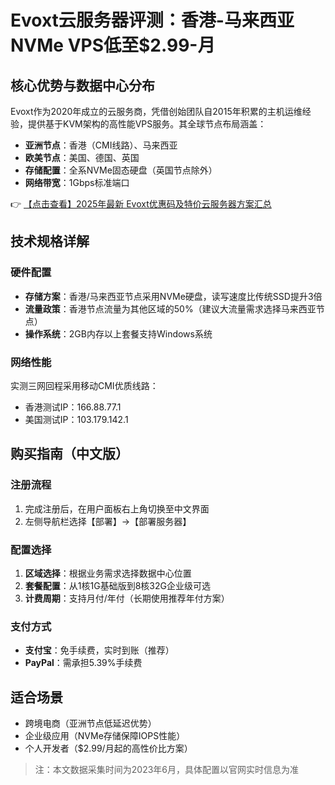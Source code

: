 # Evoxt云服务器评测：香港-马来西亚NVMe VPS低至$2.99-月

## 核心优势与数据中心分布

Evoxt作为2020年成立的云服务商，凭借创始团队自2015年积累的主机运维经验，提供基于KVM架构的高性能VPS服务。其全球节点布局涵盖：

- **亚洲节点**：香港（CMI线路）、马来西亚
- **欧美节点**：美国、德国、英国
- **存储配置**：全系NVMe固态硬盘（英国节点除外）
- **网络带宽**：1Gbps标准端口

👉 [【点击查看】2025年最新 Evoxt优惠码及特价云服务器方案汇总](https://bit.ly/evoxt)

## 技术规格详解

### 硬件配置
- **存储方案**：香港/马来西亚节点采用NVMe硬盘，读写速度比传统SSD提升3倍
- **流量政策**：香港节点流量为其他区域的50%（建议大流量需求选择马来西亚节点）
- **操作系统**：2GB内存以上套餐支持Windows系统

### 网络性能
实测三网回程采用移动CMI优质线路：
- 香港测试IP：166.88.77.1
- 美国测试IP：103.179.142.1

## 购买指南（中文版）

### 注册流程
1. 完成注册后，在用户面板右上角切换至中文界面
2. 左侧导航栏选择【部署】→【部署服务器】

### 配置选择
1. **区域选择**：根据业务需求选择数据中心位置
2. **套餐配置**：从1核1G基础版到8核32G企业级可选
3. **计费周期**：支持月付/年付（长期使用推荐年付方案）

### 支付方式
- **支付宝**：免手续费，实时到账（推荐）
- **PayPal**：需承担5.39%手续费

## 适合场景
- 跨境电商（亚洲节点低延迟优势）
- 企业级应用（NVMe存储保障IOPS性能）
- 个人开发者（$2.99/月起的高性价比方案）

> 注：本文数据采集时间为2023年6月，具体配置以官网实时信息为准